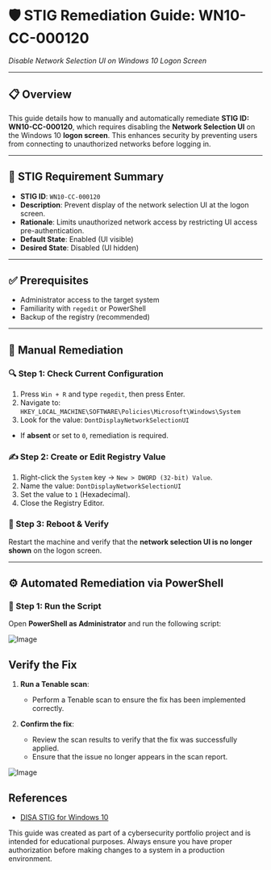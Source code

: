 # 🛡️ STIG Remediation Guide: WN10-CC-000120  
_Disable Network Selection UI on Windows 10 Logon Screen_

---

## 📋 Overview

This guide details how to manually and automatically remediate **STIG ID: WN10-CC-000120**, which requires disabling the **Network Selection UI** on the Windows 10 **logon screen**. This enhances security by preventing users from connecting to unauthorized networks before logging in.

---

## 🔧 STIG Requirement Summary

- **STIG ID**: `WN10-CC-000120`  
- **Description**: Prevent display of the network selection UI at the logon screen.  
- **Rationale**: Limits unauthorized network access by restricting UI access pre-authentication.  
- **Default State**: Enabled (UI visible)  
- **Desired State**: Disabled (UI hidden)

---

## ✅ Prerequisites

- Administrator access to the target system  
- Familiarity with `regedit` or PowerShell  
- Backup of the registry (recommended)

---

## 📝 Manual Remediation

### 🔍 Step 1: Check Current Configuration

1. Press `Win + R` and type `regedit`, then press Enter.
2. Navigate to:  `HKEY_LOCAL_MACHINE\SOFTWARE\Policies\Microsoft\Windows\System`
3. Look for the value: `DontDisplayNetworkSelectionUI`  
- If **absent** or set to `0`, remediation is required.

### ✍️ Step 2: Create or Edit Registry Value

1. Right-click the `System` key → `New > DWORD (32-bit) Value`.
2. Name the value: `DontDisplayNetworkSelectionUI`
3. Set the value to `1` (Hexadecimal).
4. Close the Registry Editor.

### 🔁 Step 3: Reboot & Verify

Restart the machine and verify that the **network selection UI is no longer shown** on the logon screen.

---

## ⚙️ Automated Remediation via PowerShell

### 🚀 Step 1: Run the Script

Open **PowerShell as Administrator** and run the following script:

![Image](https://i.imgur.com/pPxwlAk.jpeg)

## Verify the Fix

1. **Run a Tenable scan**:
   - Perform a Tenable scan to ensure the fix has been implemented correctly.

2. **Confirm the fix**:
   - Review the scan results to verify that the fix was successfully applied.
   - Ensure that the issue no longer appears in the scan report.

![Image](https://i.imgur.com/8sNdXHC.jpeg)

## References

- [DISA STIG for Windows 10](https://stigaview.com/products/win10/v3r3/)


This guide was created as part of a cybersecurity portfolio project and is intended for educational purposes. Always ensure you have proper authorization before making changes to a system in a production environment.
